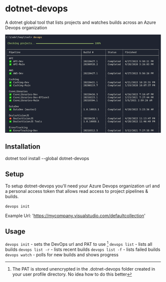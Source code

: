 # dotnet-devops
 A dotnet global tool that lists projects and watches builds across an Azure Devops organization

 ![screenshot](./docs/screenshot.png)

 ## Installation

 dotnet tool install --global dotnet-devops

 ## Setup

To setup dotnet-devops you'll need your Azure Devops organization url and a personal access token that allows read access to project pipelines & builds.

`devops init`

Example Url: 'https://mycompany.visualstudio.com/defaultcollection'

 ## Usage

 `devops init`    - sets the DevOps url and PAT to use [^1]
 `devops list`    - lists all builds
 `devops list -r` - lists recent builds
 `devops list -f` - lists failed builds
 `devops watch`   - polls for new builds and shows progress

 [^1]: The PAT is stored unencrypted in the .dotnet-devops folder created in your user profile directory. No idea how to do this better




